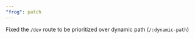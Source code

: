 ```yaml
---
"frog": patch
---
```


Fixed the `/dev` route to be prioritized over dynamic path (`/:dynamic-path`)